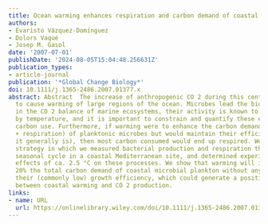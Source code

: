 ```yaml
---
title: Ocean warming enhances respiration and carbon demand of coastal microbial plankton
authors:
- Evaristo Vázquez‐Domínguez
- Dolors Vaqué
- Josep M. Gasol
date: '2007-07-01'
publishDate: '2024-08-05T15:04:48.256631Z'
publication_types:
- article-journal
publication: '*Global Change Biology*'
doi: 10.1111/j.1365-2486.2007.01377.x
abstract: Abstract  The increase of anthropogenic CO 2 during this century is expected
  to cause warming of large regions of the ocean. Microbes lead the biological role
  in the CO 2 balance of marine ecosystems, their activity is known to be influenced
  by temperature, and it is important to constrain and quantify these effects on bacterial
  carbon use. Furthermore, if warming were to enhance the carbon demand (production
  + respiration) of planktonic microbes but would maintain their efficiency low (as
  it generally is), then most carbon consumed would end up respired. We designed a
  strategy in which we measured bacterial production and respiration throughout a
  seasonal cycle in a coastal Mediterranean site, and determined experimentally the
  effects of ca. 2.5 °C on these processes. We show that warming will increase nearly
  20% the total carbon demand of coastal microbial plankton without any effect on
  their (commonly low) growth efficiency, which could generate a positive feedback
  between coastal warming and CO 2 production.
links:
- name: URL
  url: https://onlinelibrary.wiley.com/doi/10.1111/j.1365-2486.2007.01377.x
---
```

